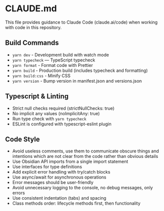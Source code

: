 # CLAUDE.md

This file provides guidance to Claude Code (claude.ai/code) when working with code in this repository.

## Build Commands

- `yarn dev` - Development build with watch mode
- `yarn typecheck` — TypeScript typecheck
- `yarn format` - Format code with Prettier
- `yarn build` - Production build (includes typecheck and formatting)
- `yarn build:css` - Minify CSS
- `yarn version` - Bump version in manifest.json and versions.json

## Typescript & Linting

- Strict null checks required (strictNullChecks: true)
- No implicit any values (noImplicitAny: true)
- Run type check with `yarn typecheck`
- ESLint is configured with typescript-eslint plugin

## Code Style

- Avoid useless comments, use them to communicate obscure things and intentions which are not clear from the code rather than obvious details
- Use Obsidian API imports from a single import statement
- Use interfaces for type definitions
- Add explicit error handling with try/catch blocks
- Use async/await for asynchronous operations
- Error messages should be user-friendly
- Avoid unnecessary logging to the console, no debug messages, only errors
- Use consistent indentation (tabs) and spacing
- Class methods order: lifecycle methods first, then functionality
